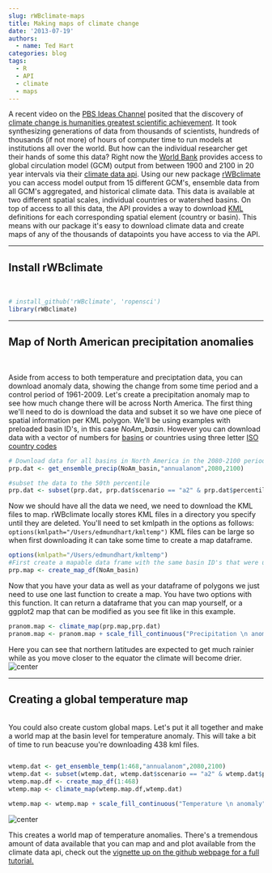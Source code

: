 ```yaml
---
slug: rWBclimate-maps
title: Making maps of climate change
date: '2013-07-19'
authors:
  - name: Ted Hart
categories: blog
tags:
  - R
  - API
  - climate
  - maps
---
```


A recent video on the [PBS Ideas Channel](http://video.pbs.org/program/idea-channel/) posited that the discovery of [climate change is humanities greatest scientific achievement](http://www.youtube.com/watch?v=1M1BPz0nY3s). It took synthesizing generations of data from thousands of scientists, hundreds of thousands (if not more) of hours of computer time to run models at institutions all over the world.  But how can the individual researcher get their hands of some this data?  Right now the [World Bank](http://www.worldbank.org) provides access to global circulation model (GCM) output from between 1900 and 2100 in 20 year intervals via their [climate data api](http://data.worldbank.org/developers/climate-data-api).  Using our new package [rWBclimate](https://github.com/ropensci/rWBclimate) you can access model output from 15 different GCM's, ensemble data from all GCM's aggregated, and historical climate data.  This data is available at two different spatial scales, individual countries or watershed basins. On top of access to all this data, the API provides a way to download [KML](https://developers.google.com/kml/documentation/) definitions for each corresponding spatial element (country or basin).  This means with our package it's easy to download climate data and create maps of any of the thousands of datapoints you have access to via the API.


***************


##  Install rWBclimate
<br>


```r
# install_github('rWBclimate', 'ropensci')
library(rWBclimate)
```
***************

## Map of North American precipitation anomalies

<br>


Aside from access to both temperature and preciptation data, you can download anomaly data, showing the change from some time period and a control period of 1961-2009.  Let's create a precipitation anomaly map to see how much change there will be across North America.  The first thing we'll need to do is download the data and subset it so we have one piece of spatial information per KML polygon.  We'll be using examples with preloaded basin ID's, in this case *NoAm_basin*.  However you can download data with a vector of numbers for [basins](http://data.worldbank.org/sites/default/files/climate_data_api_basins.pdf) or countries using three letter [ISO country codes](http://unstats.un.org/unsd/methods/m49/m49alpha.htm)


```r
# Download data for all basins in North America in the 2080-2100 period
prp.dat <- get_ensemble_precip(NoAm_basin,"annualanom",2080,2100)

#subset the data to the 50th percentile
prp.dat <- subset(prp.dat, prp.dat$scenario == "a2" & prp.dat$percentile == 50)

```

Now we should have all the data we need, we need to download the KML files to map.  rWBclimate locally stores KML files in a directory you specify until they are deleted.  You'll need to set kmlpath in the options as follows: `options(kmlpath="/Users/edmundhart/kmltemp")` KML files can be large so when first downloading it can take some time to create a map dataframe.

```r
options(kmlpath="/Users/edmundhart/kmltemp")
#First create a mapable data frame with the same basin ID's that were used to download data.
prp.map <- create_map_df(NoAm_basin)

```


Now that you have your data as well as your dataframe of polygons we just need to use one last function to create a map.  You have two options with this function.  It can return a dataframe that you can map yourself, or a ggplot2 map that can be modified as you see fit like in this example.

```r
pranom.map <- climate_map(prp.map,prp.dat)
pranom.map <- pranom.map + scale_fill_continuous("Precipitation \n anomaly (mm)", low="Red",high = "Blue")+ylab("Latitude")+xlab("Longitude") + theme_bw()
```

Here you can see that northern latitudes are expected to get much rainier while as you move closer to the equator the climate will become drier.
![center](/assets/blog-images/2013-07-19-rWBclimate-maps/precipMap.png)


***************


##  Creating a global temperature map

<br>
You could also create custom global maps.  Let's put it all together and make a world map at the basin level for temperature anomaly.  This will take a bit of time to run beacuse you're downloading 438 kml files.


```r

wtemp.dat <- get_ensemble_temp(1:468,"annualanom",2080,2100)
wtemp.dat <- subset(wtemp.dat, wtemp.dat$scenario == "a2" & wtemp.dat$percentile == 50)
wtemp.map.df <- create_map_df(1:468)
wtemp.map <- climate_map(wtemp.map.df,wtemp.dat)

wtemp.map <- wtemp.map + scale_fill_continuous("Temperature \n anomaly", low="Yellow",high = "red")+ylab("Latitude")+xlab("Longitude") + theme_bw()

```

![center](/assets/blog-images/2013-07-19-rWBclimate-maps/wtempMap.png)


This creates a world map of temperature anomalies. There's a tremendous amount of data available that you can map and and plot available from the climate data api, check out the [vignette up on the github webpage for a full tutorial.](https://github.com/ropensci/rWBclimate/blob/master/README.md)
